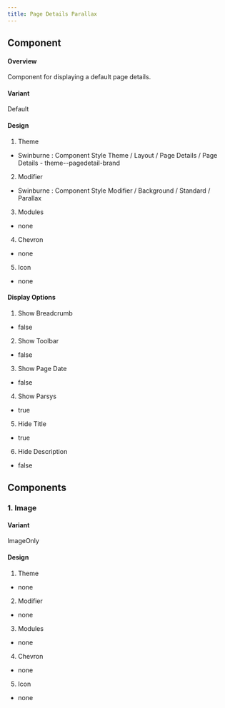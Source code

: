 ```yaml
---
title: Page Details Parallax
---
```

## Component
#### Overview
  Component for displaying a default page details.
#### Variant
  Default
#### Design
1. Theme
 * Swinburne : Component Style Theme / Layout / Page Details / Page Details - theme--pagedetail-brand
2. Modifier
 * Swinburne : Component Style Modifier / Background / Standard / Parallax
3. Modules
 * none
4. Chevron
 * none
5. Icon
 * none
#### Display Options
1. Show Breadcrumb
 * false
2. Show Toolbar
 * false
3. Show Page Date
 * false
4. Show Parsys
 * true
5. Hide Title
 * true
6. Hide Description
 * false
 
## Components
### 1. Image
#### Variant
  ImageOnly
#### Design
1. Theme
 * none
2. Modifier
 * none
3. Modules
 * none
4. Chevron
 * none
5. Icon
 * none

